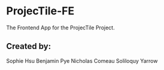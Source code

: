 # ProjecTile-FE
The Frontend App for the ProjecTile Project.

## Created by:
Sophie Hsu
Benjamin Pye
Nicholas Comeau
Soliloquy Yarrow

